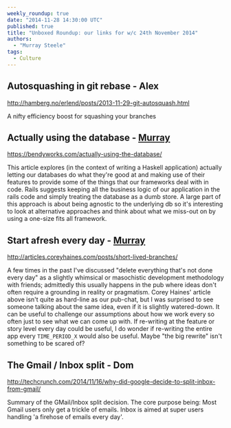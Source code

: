 ```yaml
---
weekly_roundup: true
date: "2014-11-28 14:30:00 UTC"
published: true
title: "Unboxed Roundup: our links for w/c 24th November 2014"
authors:
  - "Murray Steele"
tags:
  - Culture
---
```


## Autosquashing in git rebase - Alex

http://hamberg.no/erlend/posts/2013-11-29-git-autosquash.html

A nifty efficiency boost for squashing your branches

## Actually using the database - [Murray](/people#murray-steele)

https://bendyworks.com/actually-using-the-database/

This article explores (in the context of writing a Haskell application) actually letting our databases do what they're good at and making use of their features to provide some of the things that our frameworks deal with in code.  Rails suggests keeping all the business logic of our application in the rails code and simply treating the database as a dumb store.  A large part of this approach is about being agnostic to the underlying db so it's interesting to look at alternative approaches and think about what we miss-out on by using a one-size fits all framework.

## Start afresh every day - [Murray](/people#murray-steele)

http://articles.coreyhaines.com/posts/short-lived-branches/

A few times in the past I've discussed "delete everything that's not done every day" as a slightly whimsical or masochistic development methodology with friends; admittedly this usually happens in the pub where ideas don't often require a grounding in reality or pragmatism.  Corey Haines' article above isn't quite as hard-line as our pub-chat, but I was surprised to see someone talking about the same idea, even if it is slightly watered-down.  It can be useful to challenge our assumptions about how we work every so often just to see what we can come up with.  If re-writing at the feature or story level every day could be useful, I do wonder if re-writing the entire app every `TIME_PERIOD_X` would also be useful.  Maybe "the big rewrite" isn't something to be scared of?

## The Gmail / Inbox split - Dom

http://techcrunch.com/2014/11/16/why-did-google-decide-to-split-inbox-from-gmail/

Summary of the GMail/Inbox split decision. The core purpose being: Most Gmail users only get a trickle of emails. Inbox is aimed at super users handling 'a firehose of emails every day'.
